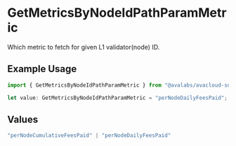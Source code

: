 # GetMetricsByNodeIdPathParamMetric

Which metric to fetch for given L1 validator(node) ID.

## Example Usage

```typescript
import { GetMetricsByNodeIdPathParamMetric } from "@avalabs/avacloud-sdk/models/operations";

let value: GetMetricsByNodeIdPathParamMetric = "perNodeDailyFeesPaid";
```

## Values

```typescript
"perNodeCumulativeFeesPaid" | "perNodeDailyFeesPaid"
```